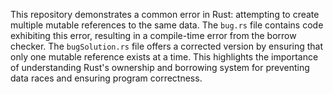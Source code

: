 This repository demonstrates a common error in Rust: attempting to create multiple mutable references to the same data.  The `bug.rs` file contains code exhibiting this error, resulting in a compile-time error from the borrow checker.  The `bugSolution.rs` file offers a corrected version by ensuring that only one mutable reference exists at a time. This highlights the importance of understanding Rust's ownership and borrowing system for preventing data races and ensuring program correctness. 